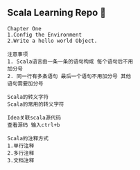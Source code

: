 ## Scala Learning Repo :tada:

    Chapter One
    1.Config the Environment
    2.Write a hello world Object.
    
    注意事项
    1. Scala语言由一条一条的语句构成 每个语句后不用
    加分号
    2. 同一行有多条语句 最后一个语句不用加分号 其他
    语句需要加分号
    
    Scala的转义字符
    Scala的常用的转义字符
    
    Idea关联scala源代码
    查看源码 输入ctrl+b
    
    Scala的注释方式
    1.单行注释
    2.多行注释
    3.文档注释
    